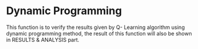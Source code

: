 # Dynamic Programming
This function is to verify the results given by Q- Learning algorithm using dynamic programming method, the result of this function will also be shown in RESULTS & ANALYSIS part.
